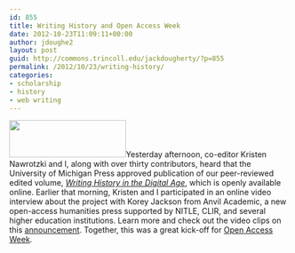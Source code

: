 ```yaml
---
id: 855
title: Writing History and Open Access Week
date: 2012-10-23T11:09:11+00:00
author: jdoughe2
layout: post
guid: http://commons.trincoll.edu/jackdougherty/?p=855
permalink: /2012/10/23/writing-history/
categories:
- scholarship
- history
- web writing
---
```

[<img class="alignright  wp-image-856" src="http://localhost/wordpress/wp-content/uploads/2012/10/OAWeek.png" alt="" width="210" height="67" />](http://localhost/wordpress/wp-content/uploads/2012/10/OAWeek.png)Yesterday afternoon, co-editor Kristen Nawrotzki and I, along with over thirty contributors, heard that the University of Michigan Press approved publication of our peer-reviewed edited volume, _<a title="WHDA" href="http://writinghistory.trincoll.edu" target="_blank">Writing History in the Digital Age</a>_, which is openly available online. Earlier that morning, Kristen and I participated in an online video interview about the project with Korey Jackson from Anvil Academic, a new open-access humanities press supported by NITLE, CLIR, and several higher education institutions. Learn more and check out the video clips on this <a title="WHDA" href="http://writinghistory.trincoll.edu/2012/10/approved/" target="_blank">announcement</a>. Together, this was a great kick-off for <a title="OAWeek" href="http://www.openaccessweek.org/" target="_blank">Open Access Week</a>.
